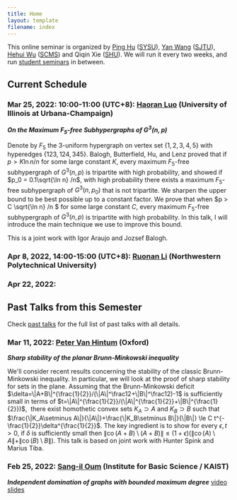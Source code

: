 ```yaml
---
title: Home
layout: template
filename: index
--- 
```



This online seminar is organized by [Ping Hu](https://hupple.github.io/) ([SYSU](http://www.sysu.edu.cn/en/index.htm)), [Yan Wang](https://math.sjtu.edu.cn/Default/teachershow/tags/MDAwMDAwMDAwMLKuetw) ([SJTU](https://www.sjtu.edu.cn/)), [Hehui Wu](http://www.scms.fudan.edu.cn/Data/View/432.html) ([SCMS](http://www.scms.fudan.edu.cn/)) and Qiqin Xie ([SHU](https://www.shu.edu.cn/)). We will run it every two weeks, and run [student seminars](student) in between.


<!-- You may also check our seminar schedule through [researchseminars.org](https://researchseminars.org/seminar/SCMSComb). --> 


## Current Schedule     

### Mar 25, 2022: 10:00-11:00 (UTC+8): [Haoran Luo](mailto:haoranl8@illinois.edu) (University of Illinois at Urbana-Champaign)
_**On the Maximum $F_5$-free Subhypergraphs of $G^3(n,p)$**_

Denote by $F_5$ the $3$-uniform hypergraph on vertex set $\{1,2,3,4,5\}$ with hyperedges $\{123,124,345\}$. Balogh, Butterfield, Hu, and Lenz proved that if $p > K \ln n /n$ for some large constant $K$, every maximum $F_5$-free subhypergraph of $G^3(n,p)$ is tripartite with high probability, and showed if $p_0 = 0.1\sqrt{\ln n} /n$, with high probability there exists a maximum $F_5$-free subhypergraph of $G^3(n,p_0)$ that is not tripartite. We sharpen the upper bound to be best possible up to a constant factor. We prove that when $p > C \sqrt{\ln n} /n $ for some large constant $C$, every maximum $F_5$-free subhypergraph of $G^3(n, p)$ is tripartite with high probability. In this talk, I will introduce the main technique we use to improve this bound.

This is a joint work with Igor Araujo and Jozsef Balogh.



### Apr 8, 2022, 14:00-15:00 (UTC+8): [Ruonan Li](https://teacher.nwpu.edu.cn/m/2018010102) (Northwestern Polytechnical University)

### Apr 22, 2022: 

## Past Talks from this Semester
Check [past talks](past) for the full list of past talks with all details.

### Mar 11, 2022: [Peter Van Hintum](https://sites.google.com/view/petervanhintum) (Oxford)
_**Sharp stability of the planar Brunn-Minkowski inequality**_   

We'll consider recent results concerning the stability of the classic Brunn-Minkowski inequality. In particular, we will look at the proof of sharp stability for sets in the plane. Assuming that the Brunn-Minkowski deficit $\delta=\|A+B\|^{\frac{1}{2}}/(\|A\|^\frac12+\|B\|^\frac12)-1$ is sufficiently small in terms of $t=\|A\|^{\frac{1}{2}}/(\|A\|^{\frac{1}{2}}+\|B\|^{\frac{1}{2}})$,  there exist homothetic convex sets $K_A \supset A$ and $K_B\supset B$ such that $\frac{\|K_A\setminus A\|}{\|A\|}+\frac{\|K_B\setminus B\|}{\|B\|} \le C t^{-\frac{1}{2}}\delta^{\frac{1}{2}}$. The key ingredient is to show for every $\epsilon,t>0$, if $\delta$ is sufficiently small then $\|\operatorname{co}(A+B)\setminus (A+B)\|\le (1+\epsilon)(\|\operatorname{co}(A)\setminus A\|+\|\operatorname{co}(B)\setminus B\|)$. This talk is based on joint work with Hunter Spink and Marius Tiba.

### Feb 25, 2022: [Sang-il Oum](https://dimag.ibs.re.kr/home/sangil/) (Institute for Basic Science / KAIST)
_**Independent domination of graphs with bounded maximum degree**_      [video](https://www.bilibili.com/video/BV1VT4y1S7pX/)     [slides](./slides/2022/Independent_domination_20220225.pdf)
